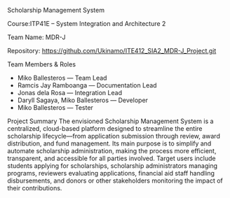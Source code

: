 Scholarship Management System

Course:ITP41E – System Integration and Architecture 2

Team Name: MDR-J 

Repository: https://github.com/Ukinamo/ITE412_SIA2_MDR-J_Project.git

Team Members & Roles
- Miko Ballesteros — Team Lead
- Ramcis Jay Ramboanga — Documentation Lead
- Jonas dela Rosa — Integration Lead
- Daryll Sagaya, Miko Ballesteros — Developer
- Miko Ballesteros — Tester
  
Project Summary
The envisioned Scholarship Management System is a centralized, cloud-based platform designed to streamline the entire scholarship lifecycle—from application submission through review, award distribution, and fund management. Its main purpose is to simplify and automate scholarship administration, making the process more efficient, transparent, and accessible for all parties involved. Target users include students applying for scholarships, scholarship administrators managing programs, reviewers evaluating applications, financial aid staff handling disbursements, and donors or other stakeholders monitoring the impact of their contributions.
